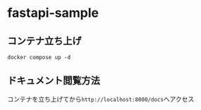 # fastapi-sample

## コンテナ立ち上げ
```
docker compose up -d
```

## ドキュメント閲覧方法
コンテナを立ち上げてから`http://localhost:8000/docs`へアクセス

